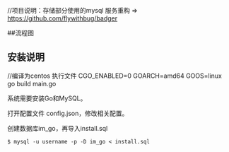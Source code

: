 
//项目说明：存储部分使用的mysql
服务重构 => https://github.com/flywithbug/badger


##流程图


## 安装说明

//编译为centos 执行文件
CGO_ENABLED=0 GOARCH=amd64 GOOS=linux go build main.go


系统需要安装Go和MySQL。


打开配置文件 config.json，修改相关配置。


创建数据库im_go，再导入install.sql

	$ mysql -u username -p -D im_go < install.sql




